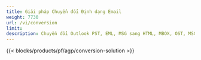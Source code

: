 ```yaml
---
title: Giải pháp Chuyển đổi Định dạng Email 
weight: 7730
url: /vi/conversion
limit: 
description: Chuyển đổi Outlook PST, EML, MSG sang HTML, MBOX, OST, MSG và hơn thế nữa
---
```


{{< blocks/products/pf/agp/conversion-solution >}} 